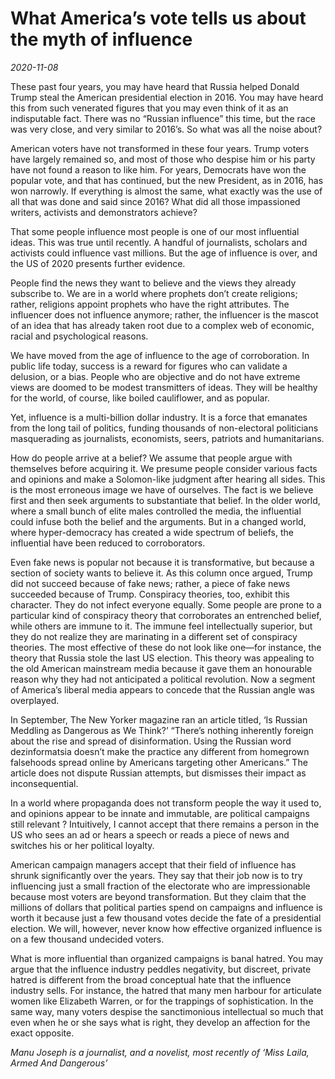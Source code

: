 # What America’s vote tells us about the myth of influence

*2020-11-08*

These past four years, you may have heard that Russia helped Donald
Trump steal the American presidential election in 2016. You may have
heard this from such venerated figures that you may even think of it as
an indisputable fact. There was no “Russian influence” this time, but
the race was very close, and very similar to 2016’s. So what was all the
noise about?

American voters have not transformed in these four years. Trump voters
have largely remained so, and most of those who despise him or his party
have not found a reason to like him. For years, Democrats have won the
popular vote, and that has continued, but the new President, as in 2016,
has won narrowly. If everything is almost the same, what exactly was the
use of all that was done and said since 2016? What did all those
impassioned writers, activists and demonstrators achieve?

That some people influence most people is one of our most influential
ideas. This was true until recently. A handful of journalists, scholars
and activists could influence vast millions. But the age of influence is
over, and the US of 2020 presents further evidence.

People find the news they want to believe and the views they already
subscribe to. We are in a world where prophets don’t create religions;
rather, religions appoint prophets who have the right attributes. The
influencer does not influence anymore; rather, the influencer is the
mascot of an idea that has already taken root due to a complex web of
economic, racial and psychological reasons.

We have moved from the age of influence to the age of corroboration. In
public life today, success is a reward for figures who can validate a
delusion, or a bias. People who are objective and do not have extreme
views are doomed to be modest transmitters of ideas. They will be
healthy for the world, of course, like boiled cauliflower, and as
popular.

Yet, influence is a multi-billion dollar industry. It is a force that
emanates from the long tail of politics, funding thousands of
non-electoral politicians masquerading as journalists, economists,
seers, patriots and humanitarians.

How do people arrive at a belief? We assume that people argue with
themselves before acquiring it. We presume people consider various facts
and opinions and make a Solomon-like judgment after hearing all sides.
This is the most erroneous image we have of ourselves. The fact is we
believe first and then seek arguments to substantiate that belief. In
the older world, where a small bunch of elite males controlled the
media, the influential could infuse both the belief and the arguments.
But in a changed world, where hyper-democracy has created a wide
spectrum of beliefs, the influential have been reduced to corroborators.

Even fake news is popular not because it is transformative, but because
a section of society wants to believe it. As this column once argued,
Trump did not succeed because of fake news; rather, a piece of fake news
succeeded because of Trump. Conspiracy theories, too, exhibit this
character. They do not infect everyone equally. Some people are prone to
a particular kind of conspiracy theory that corroborates an entrenched
belief, while others are immune to it. The immune feel intellectually
superior, but they do not realize they are marinating in a different set
of conspiracy theories. The most effective of these do not look like
one—for instance, the theory that Russia stole the last US election.
This theory was appealing to the old American mainstream media because
it gave them an honourable reason why they had not anticipated a
political revolution. Now a segment of America’s liberal media appears
to concede that the Russian angle was overplayed.

In September, The New Yorker magazine ran an article titled, ‘Is Russian
Meddling as Dangerous as We Think?’ “There’s nothing inherently foreign
about the rise and spread of disinformation. Using the Russian word
dezinformatsia doesn’t make the practice any different from homegrown
falsehoods spread online by Americans targeting other Americans.” The
article does not dispute Russian attempts, but dismisses their impact as
inconsequential.

In a world where propaganda does not transform people the way it used
to, and opinions appear to be innate and immutable, are political
campaigns still relevant ? Intuitively, I cannot accept that there
remains a person in the US who sees an ad or hears a speech or reads a
piece of news and switches his or her political loyalty.

American campaign managers accept that their field of influence has
shrunk significantly over the years. They say that their job now is to
try influencing just a small fraction of the electorate who are
impressionable because most voters are beyond transformation. But they
claim that the millions of dollars that political parties spend on
campaigns and influence is worth it because just a few thousand votes
decide the fate of a presidential election. We will, however, never know
how effective organized influence is on a few thousand undecided voters.

What is more influential than organized campaigns is banal hatred. You
may argue that the influence industry peddles negativity, but discreet,
private hatred is different from the broad conceptual hate that the
influence industry sells. For instance, the hatred that many men harbour
for articulate women like Elizabeth Warren, or for the trappings of
sophistication. In the same way, many voters despise the sanctimonious
intellectual so much that even when he or she says what is right, they
develop an affection for the exact opposite.

*Manu Joseph is a journalist, and a novelist, most recently of ‘Miss
Laila, Armed And Dangerous’*

